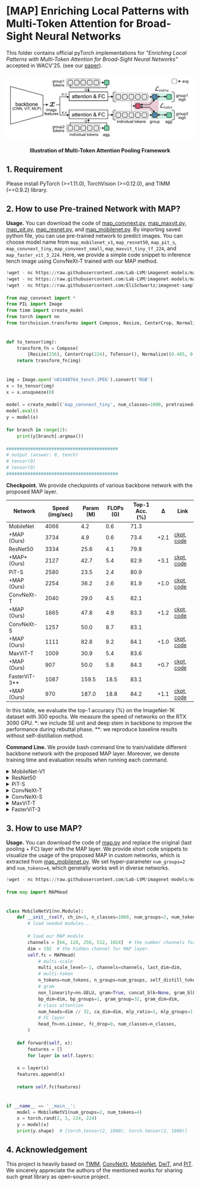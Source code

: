 # [MAP] Enriching Local Patterns with Multi-Token Attention for Broad-Sight Neural Networks

This folder contains official pyTorch implementations for *"Enriching Local Patterns with Multi-Token Attention for
Broad-Sight Neural Networks"* accepted in WACV'25. (see our [paper]()).



<p align="center">
    <img width="700px" src="img/framework.png"/>
    <br/>
  <h4 align="center">Illustration of Multi-Token Attention Pooling Framework</h4>
</p>

## 1. Requirement

Please install PyTorch (>=1.11.0), TorchVision (>=0.12.0), and TIMM (==0.9.2) library.

## 2. How to use Pre-trained Network with MAP?

**Usage.** You can download the code
of [map_convnext.py](models/map_convnext.py), [map_maxvit.py](models/map_maxvit.py), [map_pit.py](models/map_pit.py), [map_resnet.py](models/map_resnet.py),
and [map_mobilenet.py](models/map_mobilenet.py). By importing saved python file, you can use pre-trained network to
predict images. You can choose model name
from `map_mobilenet_v1`, `map_resnet50`, `map_pit_s`, `map_convnext_tiny`, `map_convnext_small`, `map_maxvit_tiny_tf_224`,
and `map_faster_vit_3_224`. Here, we provide a simple code snippet to inference tench image using ConvNeXt-T trained
with our MAP method.

```python
!wget - nc https://raw.githubusercontent.com/Lab-LVM/imagenet-models/main/MAP/models/map.py
!wget - nc https://raw.githubusercontent.com/Lab-LVM/imagenet-models/main/MAP/models/map_convnext.py
!wget - nc https://raw.githubusercontent.com/EliSchwartz/imagenet-sample-images/refs/heads/master/n01440764_tench.JPEG

from map_convnext import *
from PIL import Image
from timm import create_model
from torch import nn
from torchvision.transforms import Compose, Resize, CenterCrop, Normalize, ToTensor


def to_tensor(img):
    transform_fn = Compose(
        [Resize(256), CenterCrop(224), ToTensor(), Normalize((0.485, 0.456, 0.406), (0.229, 0.224, 0.225))])
    return transform_fn(img)


img = Image.open('n01440764_tench.JPEG').convert('RGB')
x = to_tensor(img)
x = x.unsqueeze(0)

model = create_model('map_convnext_tiny', num_classes=1000, pretrained=True)
model.eval()
y = model(x)

for branch in range(2):
    print(y[branch].argmax())

##########################################
# output (answer: 0, tench)
# tensor(0)
# tensor(0)
##########################################
```

**Checkpoint.** We provide checkpoints of various backbone network with the proposed MAP layer.

| Network       | Speed (img/sec) | Param (M) | FLOPs (G) | Top-1 Acc. (%) | Δ    | Link                                                                                                                                      |
|---------------|-----------------|-----------|-----------|----------------|------|-------------------------------------------------------------------------------------------------------------------------------------------|
| MobileNet     | 4066            | 4.2       | 0.6       | 71.3           |      |                                                                                                                                           |
| +MAP (Ours)   | 3734            | 4.9       | 0.6       | 73.4           | +2.1 | [ckpt](https://github.com/Lab-LVM/imagenet-models/releases/download/v0.0.1/map_mobilenet_v1.pth.tar), [code](models/map_mobilenet.py)     |
| ResNet50      | 3334            | 25.6      | 4.1       | 79.8           |      |                                                                                                                                           |
| +MAP* (Ours)  | 2127            | 42.7      | 5.4       | 82.9           | +3.1 | [ckpt](https://github.com/Lab-LVM/imagenet-models/releases/download/v0.0.1/map_resnet50.pth.tar), [code](models/map_resnet.py)            |
| PiT-S         | 2580            | 23.5      | 2.4       | 80.9           |      |                                                                                                                                           |
| +MAP (Ours)   | 2254            | 36.2      | 2.6       | 81.9           | +1.0 | [ckpt](https://github.com/Lab-LVM/imagenet-models/releases/download/v0.0.1/map_pit_s.pth.tar), [code](models/map_pit.py)                  |
| ConvNeXt-T    | 2040            | 29.0      | 4.5       | 82.1           |      |                                                                                                                                           |
| +MAP (Ours)   | 1665            | 47.8      | 4.9       | 83.3           | +1.2 | [ckpt](https://github.com/Lab-LVM/imagenet-models/releases/download/v0.0.1/map_convnext_tiny.pth.tar), [code](models/map_convnext.py)     |
| ConvNeXt-S    | 1257            | 50.0      | 8.7       | 83.1           |      |                                                                                                                                           |
| +MAP (Ours)   | 1111            | 82.8      | 9.2       | 84.1           | +1.0 | [ckpt](https://github.com/Lab-LVM/imagenet-models/releases/download/v0.0.1/map_convnext_small.pth.tar), [code](models/map_convnext.py)    |
| MaxViT-T      | 1009            | 30.9      | 5.4       | 83.6           |      |                                                                                                                                           |
| +MAP (Ours)   | 907             | 50.0      | 5.8       | 84.3           | +0.7 | [ckpt](https://github.com/Lab-LVM/imagenet-models/releases/download/v0.0.1/map_maxvit_tiny_tf_224.pth.tar), [code](models/map_maxvit.py)  |
| FasterViT-3** | 1087            | 159.5     | 18.5      | 83.1           |      |                                                                                                                                           |
| +MAP (Ours)   | 970             | 187.0     | 18.8      | 84.2           | +1.1 | [ckpt](https://github.com/Lab-LVM/imagenet-models/releases/download/v0.0.1/map_faster_vit_3_224.pth.tar), [code](models/map_fastervit.py) |

In this table, we evaluate the top-1 accuracy (%) on the ImageNet-1K dataset with 300 epochs. We measure the speed of
networks on the RTX 3090 GPU. *: we include SE unit and deep stem in backbone to improve the performance during rebuttal
phase. **: we reproduce baseline results without self-distillation method.

**Command Line.** We provide bash command line to train/validate different backbone network with the proposed MAP layer.
Moreover, we denote training time and evaluation results when running each command.



<details>
    <summary>MobileNet-V1</summary>


**Train Command Line.**

```bash
CUDA_VISIBLE_DEVICES=0,1, torchrun --nproc_per_node=2 --master_port=12345 train_with_script.py mobilenet_v1 -c 0,1 -m map_mobilenet_v1
```

**Validation Command Line.** Running this command line will result in: *Acc@1 73.430 (26.570) Acc@5 91.364 (8.636)*

```bash
hankyul@hankyul:~$ CUDA_VISIBLE_DEVICES=0, python validate.py imageNet --model map_mobilenet_v1 --pretrained --crop-pct 0.95

Validating in mixed precision with native PyTorch AMP.
Loaded state_dict from checkpoint '../output/result/map_mobilenet_v1.pth.tar'
Model map_mobilenet_v1 created, param count: 4879612
Data processing configuration for current model + dataset:
        input_size: (3, 224, 224)
        interpolation: bicubic
        mean: (0.485, 0.456, 0.406)
        std: (0.229, 0.224, 0.225)
        crop_pct: 0.95
        crop_mode: center
Test: [   0/196]  Time: 2.181s (2.181s,  117.40/s)  Loss:  0.5522 (0.5522)  Acc@1:  85.938 ( 85.938)  Acc@5:  97.266 ( 97.266)
Test: [  10/196]  Time: 0.031s (0.468s,  546.69/s)  Loss:  1.0576 (0.7478)  Acc@1:  78.125 ( 81.499)  Acc@5:  91.406 ( 94.922)
Test: [  20/196]  Time: 0.031s (0.435s,  588.22/s)  Loss:  0.8672 (0.7753)  Acc@1:  82.031 ( 80.748)  Acc@5:  91.406 ( 94.438)
Test: [  30/196]  Time: 0.031s (0.388s,  660.54/s)  Loss:  0.8032 (0.7351)  Acc@1:  78.906 ( 81.704)  Acc@5:  95.703 ( 94.645)
Test: [  40/196]  Time: 0.555s (0.398s,  643.40/s)  Loss:  0.8394 (0.8033)  Acc@1:  79.688 ( 79.449)  Acc@5:  94.922 ( 94.484)
Test: [  50/196]  Time: 0.031s (0.374s,  684.70/s)  Loss:  0.5137 (0.8053)  Acc@1:  88.672 ( 79.159)  Acc@5:  95.703 ( 94.669)
Test: [  60/196]  Time: 1.390s (0.394s,  650.34/s)  Loss:  1.0215 (0.8163)  Acc@1:  71.094 ( 78.855)  Acc@5:  93.359 ( 94.743)
Test: [  70/196]  Time: 0.031s (0.376s,  681.73/s)  Loss:  0.8979 (0.7989)  Acc@1:  76.172 ( 79.363)  Acc@5:  92.578 ( 94.883)
Test: [  80/196]  Time: 1.031s (0.383s,  668.91/s)  Loss:  1.4590 (0.8268)  Acc@1:  64.844 ( 78.834)  Acc@5:  89.062 ( 94.541)
Test: [  90/196]  Time: 0.032s (0.372s,  689.01/s)  Loss:  2.0449 (0.8793)  Acc@1:  48.828 ( 77.704)  Acc@5:  81.250 ( 93.879)
Test: [ 100/196]  Time: 1.321s (0.376s,  680.96/s)  Loss:  1.4414 (0.9332)  Acc@1:  60.547 ( 76.613)  Acc@5:  87.500 ( 93.232)
Test: [ 110/196]  Time: 0.031s (0.368s,  696.45/s)  Loss:  0.9023 (0.9504)  Acc@1:  76.953 ( 76.270)  Acc@5:  92.578 ( 93.014)
Test: [ 120/196]  Time: 0.525s (0.369s,  692.85/s)  Loss:  1.5664 (0.9697)  Acc@1:  64.844 ( 75.988)  Acc@5:  82.812 ( 92.691)
Test: [ 130/196]  Time: 0.031s (0.367s,  698.08/s)  Loss:  0.8574 (1.0029)  Acc@1:  76.172 ( 75.057)  Acc@5:  94.531 ( 92.357)
Test: [ 140/196]  Time: 0.217s (0.364s,  702.99/s)  Loss:  1.0977 (1.0188)  Acc@1:  71.484 ( 74.670)  Acc@5:  91.016 ( 92.160)
Test: [ 150/196]  Time: 0.031s (0.365s,  701.51/s)  Loss:  1.1875 (1.0396)  Acc@1:  74.219 ( 74.252)  Acc@5:  87.500 ( 91.828)
Test: [ 160/196]  Time: 0.091s (0.362s,  707.63/s)  Loss:  0.8408 (1.0530)  Acc@1:  79.688 ( 74.017)  Acc@5:  94.531 ( 91.627)
Test: [ 170/196]  Time: 0.032s (0.364s,  703.98/s)  Loss:  0.6958 (1.0715)  Acc@1:  82.812 ( 73.563)  Acc@5:  96.484 ( 91.422)
Test: [ 180/196]  Time: 0.031s (0.359s,  712.99/s)  Loss:  1.2354 (1.0867)  Acc@1:  66.797 ( 73.235)  Acc@5:  92.188 ( 91.203)
Test: [ 190/196]  Time: 0.031s (0.361s,  708.47/s)  Loss:  1.2754 (1.0837)  Acc@1:  67.188 ( 73.272)  Acc@5:  93.750 ( 91.296)
 * Acc@1 73.430 (26.570) Acc@5 91.364 (8.636)
--result
{
    "model": "map_mobilenet_v1",
    "top1": 73.43,
    "top1_err": 26.57,
    "top5": 91.364,
    "top5_err": 8.636,
    "param_count": 4.88,
    "img_size": 224,
    "cropt_pct": 0.95,
    "interpolation": "bicubic"
}
```

</details>



<details>
    <summary>ResNet50</summary>



**Train Command Line.**

```bash
CUDA_VISIBLE_DEVICES=0,1, torchrun --nproc_per_node=2 --master_port=12345 train_with_script.py resnet50 -c 0,1 -m map_resnet50
```

**Validation Command Line.** Running this command line will result in: *Acc@1 82.850 (17.150) Acc@5 95.946 (4.054)*

```bash
hankyul@hankyul:~$ CUDA_VISIBLE_DEVICES=0, python validate.py imageNet --model map_resnet50 --pretrained --crop-pct 0.95

Validating in mixed precision with native PyTorch AMP.
Loaded state_dict from checkpoint '../output/result/map_resnet50.pth.tar'
Model map_resnet50 created, param count: 42708288
Data processing configuration for current model + dataset:
        input_size: (3, 224, 224)
        interpolation: bicubic
        mean: (0.485, 0.456, 0.406)
        std: (0.229, 0.224, 0.225)
        crop_pct: 0.95
        crop_mode: center
Test: [   0/196]  Time: 2.147s (2.147s,  119.21/s)  Loss:  0.3633 (0.3633)  Acc@1:  93.359 ( 93.359)  Acc@5:  98.438 ( 98.438)
Test: [  10/196]  Time: 0.141s (0.497s,  515.53/s)  Loss:  0.7866 (0.5349)  Acc@1:  81.641 ( 87.322)  Acc@5:  96.094 ( 97.940)
Test: [  20/196]  Time: 0.140s (0.448s,  571.50/s)  Loss:  0.4805 (0.5474)  Acc@1:  92.188 ( 87.109)  Acc@5:  96.094 ( 97.489)
Test: [  30/196]  Time: 0.141s (0.401s,  638.08/s)  Loss:  0.6211 (0.5105)  Acc@1:  86.719 ( 88.281)  Acc@5:  95.703 ( 97.606)
Test: [  40/196]  Time: 0.402s (0.403s,  635.01/s)  Loss:  0.5420 (0.5530)  Acc@1:  89.453 ( 87.309)  Acc@5:  97.656 ( 97.513)
Test: [  50/196]  Time: 0.140s (0.383s,  668.81/s)  Loss:  0.3384 (0.5546)  Acc@1:  94.531 ( 87.217)  Acc@5:  98.047 ( 97.534)
Test: [  60/196]  Time: 1.115s (0.399s,  641.80/s)  Loss:  0.7329 (0.5745)  Acc@1:  82.812 ( 86.834)  Acc@5:  96.484 ( 97.496)
Test: [  70/196]  Time: 0.140s (0.384s,  666.24/s)  Loss:  0.5967 (0.5592)  Acc@1:  86.328 ( 87.181)  Acc@5:  98.438 ( 97.629)
Test: [  80/196]  Time: 0.692s (0.389s,  657.70/s)  Loss:  1.0684 (0.5800)  Acc@1:  74.609 ( 86.796)  Acc@5:  95.703 ( 97.454)
Test: [  90/196]  Time: 0.141s (0.380s,  673.61/s)  Loss:  1.4502 (0.6135)  Acc@1:  64.844 ( 85.955)  Acc@5:  91.406 ( 97.154)
Test: [ 100/196]  Time: 0.793s (0.382s,  670.41/s)  Loss:  0.9629 (0.6526)  Acc@1:  76.562 ( 85.044)  Acc@5:  92.578 ( 96.790)
Test: [ 110/196]  Time: 0.141s (0.376s,  680.75/s)  Loss:  0.5264 (0.6631)  Acc@1:  86.719 ( 84.783)  Acc@5:  97.656 ( 96.653)
Test: [ 120/196]  Time: 0.141s (0.377s,  678.49/s)  Loss:  0.9111 (0.6704)  Acc@1:  80.469 ( 84.740)  Acc@5:  93.359 ( 96.501)
Test: [ 130/196]  Time: 0.141s (0.377s,  679.82/s)  Loss:  0.4512 (0.6929)  Acc@1:  89.844 ( 84.041)  Acc@5:  98.438 ( 96.371)
Test: [ 140/196]  Time: 0.142s (0.374s,  684.15/s)  Loss:  0.6763 (0.7028)  Acc@1:  84.375 ( 83.818)  Acc@5:  96.875 ( 96.304)
Test: [ 150/196]  Time: 0.141s (0.374s,  683.60/s)  Loss:  0.6851 (0.7135)  Acc@1:  87.109 ( 83.589)  Acc@5:  95.703 ( 96.189)
Test: [ 160/196]  Time: 0.141s (0.372s,  688.16/s)  Loss:  0.4453 (0.7222)  Acc@1:  91.016 ( 83.424)  Acc@5:  97.266 ( 96.086)
Test: [ 170/196]  Time: 0.142s (0.373s,  686.19/s)  Loss:  0.4734 (0.7341)  Acc@1:  89.844 ( 83.135)  Acc@5:  98.828 ( 95.970)
Test: [ 180/196]  Time: 0.142s (0.370s,  691.11/s)  Loss:  0.9429 (0.7444)  Acc@1:  74.609 ( 82.856)  Acc@5:  96.094 ( 95.902)
Test: [ 190/196]  Time: 0.141s (0.370s,  691.18/s)  Loss:  0.9922 (0.7462)  Acc@1:  74.609 ( 82.782)  Acc@5:  96.484 ( 95.910)
 * Acc@1 82.850 (17.150) Acc@5 95.946 (4.054)
--result
{
    "model": "map_resnet50",
    "top1": 82.85,
    "top1_err": 17.15,
    "top5": 95.946,
    "top5_err": 4.054,
    "param_count": 42.71,
    "img_size": 224,
    "cropt_pct": 0.95,
    "interpolation": "bicubic"
}
```

</details>





<details>
    <summary>PiT-S</summary>



**Train Command Line.**

```bash
CUDA_VISIBLE_DEVICES=0,1, torchrun --nproc_per_node=2 --master_port=12345 train_with_script.py pit_s -c 0,1 -m map_pit_s
```

**Validation Command Line.** Running this command line will result in: *Acc@1 81.888 (18.112) Acc@5 95.810 (4.190)*

```bash
hankyul@hankyul:~$ CUDA_VISIBLE_DEVICES=0, python validate.py imageNet --model map_pit_s --pretrained --crop-pct 0.95

Validating in mixed precision with native PyTorch AMP.
Loaded state_dict from checkpoint '../output/result/map_pit_s.pth.tar'
Model map_pit_s created, param count: 36147424
Data processing configuration for current model + dataset:
        input_size: (3, 224, 224)                                                                 
        interpolation: bicubic
        mean: (0.485, 0.456, 0.406)
        std: (0.229, 0.224, 0.225)
        crop_pct: 0.95
        crop_mode: center
Test: [   0/196]  Time: 2.017s (2.017s,  126.91/s)  Loss:  0.6191 (0.6191)  Acc@1:  91.406 ( 91.406)  Acc@5:  98.438 ( 98.438)
Test: [  10/196]  Time: 0.073s (0.461s,  555.87/s)  Loss:  0.9756 (0.7690)  Acc@1:  80.469 ( 86.932)  Acc@5:  95.312 ( 97.230)
Test: [  20/196]  Time: 0.073s (0.432s,  592.55/s)  Loss:  0.7188 (0.7809)  Acc@1:  93.359 ( 86.514)  Acc@5:  95.703 ( 97.210)
Test: [  30/196]  Time: 0.073s (0.386s,  663.68/s)  Loss:  0.8765 (0.7546)  Acc@1:  85.547 ( 87.550)  Acc@5:  95.312 ( 97.303)
Test: [  40/196]  Time: 0.363s (0.392s,  653.07/s)  Loss:  0.8472 (0.7992)  Acc@1:  87.891 ( 86.423)  Acc@5:  97.266 ( 97.161)
Test: [  50/196]  Time: 0.073s (0.370s,  691.94/s)  Loss:  0.6313 (0.8056)  Acc@1:  92.188 ( 86.144)  Acc@5:  98.047 ( 97.273)
Test: [  60/196]  Time: 1.071s (0.389s,  658.59/s)  Loss:  0.9331 (0.8177)  Acc@1:  82.812 ( 85.873)  Acc@5:  96.094 ( 97.323)
Test: [  70/196]  Time: 0.073s (0.373s,  686.83/s)  Loss:  0.8252 (0.8034)  Acc@1:  84.766 ( 86.163)  Acc@5:  99.219 ( 97.464)
Test: [  80/196]  Time: 0.578s (0.379s,  675.00/s)  Loss:  1.2754 (0.8180)  Acc@1:  68.750 ( 85.745)  Acc@5:  94.141 ( 97.314)
Test: [  90/196]  Time: 0.073s (0.369s,  693.59/s)  Loss:  1.5830 (0.8485)  Acc@1:  62.109 ( 84.856)  Acc@5:  91.016 ( 96.978)
Test: [ 100/196]  Time: 0.701s (0.372s,  687.29/s)  Loss:  1.1084 (0.8816)  Acc@1:  76.953 ( 83.942)  Acc@5:  94.922 ( 96.670)
Test: [ 110/196]  Time: 0.073s (0.365s,  701.08/s)  Loss:  0.8379 (0.8912)  Acc@1:  83.594 ( 83.731)  Acc@5:  97.266 ( 96.586)
Test: [ 120/196]  Time: 0.073s (0.369s,  694.34/s)  Loss:  1.1680 (0.8976)  Acc@1:  76.562 ( 83.694)  Acc@5:  94.141 ( 96.459)
Test: [ 130/196]  Time: 0.073s (0.365s,  700.74/s)  Loss:  0.6709 (0.9176)  Acc@1:  88.281 ( 83.015)  Acc@5:  98.828 ( 96.311)
Test: [ 140/196]  Time: 0.073s (0.365s,  700.86/s)  Loss:  0.9141 (0.9267)  Acc@1:  85.156 ( 82.865)  Acc@5:  95.703 ( 96.207)
Test: [ 150/196]  Time: 0.073s (0.364s,  703.82/s)  Loss:  1.0039 (0.9382)  Acc@1:  82.422 ( 82.580)  Acc@5:  94.922 ( 96.070)
Test: [ 160/196]  Time: 0.074s (0.363s,  705.85/s)  Loss:  0.7676 (0.9470)  Acc@1:  89.844 ( 82.388)  Acc@5:  96.094 ( 95.926)
Test: [ 170/196]  Time: 0.074s (0.362s,  706.40/s)  Loss:  0.6899 (0.9570)  Acc@1:  87.891 ( 82.111)  Acc@5:  98.828 ( 95.836)
Test: [ 180/196]  Time: 0.073s (0.362s,  707.86/s)  Loss:  1.0742 (0.9658)  Acc@1:  76.562 ( 81.848)  Acc@5:  97.266 ( 95.755)
Test: [ 190/196]  Time: 0.073s (0.360s,  711.28/s)  Loss:  1.0967 (0.9649)  Acc@1:  75.391 ( 81.802)  Acc@5:  98.047 ( 95.783)
 * Acc@1 81.888 (18.112) Acc@5 95.810 (4.190)
--result
{
    "model": "map_pit_s",
    "top1": 81.888,
    "top1_err": 18.112,
    "top5": 95.81,
    "top5_err": 4.19,
    "param_count": 36.15,
    "img_size": 224,
    "cropt_pct": 0.95,
    "interpolation": "bicubic"
}
```

</details>



<details>
    <summary>ConvNeXt-T</summary>



**Train Command Line.**

```bash
CUDA_VISIBLE_DEVICES=0,1, torchrun --nproc_per_node=2 --master_port=12345 train_with_script.py convnext_tiny -c 0,1 -m map_convnext_tiny
```

**Validation Command Line.** Running this command line will result in: *Acc@1 83.166 (16.834) Acc@5 96.272 (3.728)*.
This result is slightly different than original table. This is because we save a checkpoint at the last epoch. We
apologize for providing a checkpoint saved at the last epoch, not best epoch.

```bash
hankyul@hankyul:~$ CUDA_VISIBLE_DEVICES=0, python validate.py imageNet --model map_convnext_tiny --pretrained --crop-pct 0.875

Validating in mixed precision with native PyTorch AMP.                                                       
Loaded state_dict from checkpoint '../output/result/map_convnext_tiny.pth.tar'
Model map_convnext_tiny created, param count: 47833760            
Data processing configuration for current model + dataset:                                      
        input_size: (3, 224, 224)                                                  
        interpolation: bicubic                                                        
        mean: (0.485, 0.456, 0.406)                                                            
        std: (0.229, 0.224, 0.225)                                               
        crop_pct: 0.875                                                             
        crop_mode: center                                                         
Test: [   0/196]  Time: 2.565s (2.565s,   99.81/s)  Loss:  0.4282 (0.4282)  Acc@1:  92.969 ( 92.969)  Acc@5:  98.047 ( 98.047)                                                             
Test: [  10/196]  Time: 0.158s (0.544s,  470.83/s)  Loss:  0.7935 (0.5830)  Acc@1:  80.859 ( 87.500)  Acc@5:  96.875 ( 98.011)                                                             
Test: [  20/196]  Time: 0.158s (0.474s,  540.13/s)  Loss:  0.4712 (0.5862)  Acc@1:  92.578 ( 87.370)  Acc@5:  97.656 ( 97.805)                                                             
Test: [  30/196]  Time: 0.158s (0.422s,  607.18/s)  Loss:  0.6553 (0.5506)  Acc@1:  86.719 ( 88.521)  Acc@5:  97.266 ( 97.946)                                                             
Test: [  40/196]  Time: 0.158s (0.412s,  621.84/s)  Loss:  0.5591 (0.5937)  Acc@1:  88.672 ( 87.443)  Acc@5:  98.047 ( 97.723)                                                             
Test: [  50/196]  Time: 0.158s (0.391s,  654.33/s)  Loss:  0.4050 (0.5972)  Acc@1:  92.969 ( 87.240)  Acc@5:  98.047 ( 97.741)                                                             
Test: [  60/196]  Time: 0.943s (0.407s,  628.50/s)  Loss:  0.7285 (0.6144)  Acc@1:  82.812 ( 86.808)  Acc@5:  96.875 ( 97.733)                                                             
Test: [  70/196]  Time: 0.158s (0.392s,  652.42/s)  Loss:  0.6626 (0.6009)  Acc@1:  84.375 ( 87.082)  Acc@5:  98.047 ( 97.838)                                                             
Test: [  80/196]  Time: 0.578s (0.397s,  644.21/s)  Loss:  1.0674 (0.6206)  Acc@1:  72.266 ( 86.661)  Acc@5:  95.312 ( 97.666)                                                             
Test: [  90/196]  Time: 0.158s (0.389s,  658.93/s)  Loss:  1.4648 (0.6512)  Acc@1:  65.625 ( 85.869)  Acc@5:  92.188 ( 97.399)                                                             
Test: [ 100/196]  Time: 0.778s (0.390s,  655.78/s)  Loss:  0.8628 (0.6884)  Acc@1:  78.516 ( 85.025)  Acc@5:  96.484 ( 97.084)                                                             
Test: [ 110/196]  Time: 0.158s (0.384s,  666.59/s)  Loss:  0.6924 (0.7007)  Acc@1:  87.109 ( 84.783)  Acc@5:  98.047 ( 96.970)                                                             
Test: [ 120/196]  Time: 0.158s (0.386s,  663.78/s)  Loss:  0.9434 (0.7065)  Acc@1:  80.859 ( 84.772)  Acc@5:  93.750 ( 96.843)                                                             
Test: [ 130/196]  Time: 0.158s (0.384s,  667.50/s)  Loss:  0.4998 (0.7252)  Acc@1:  89.062 ( 84.247)  Acc@5:  97.656 ( 96.642)                                                             
Test: [ 140/196]  Time: 0.159s (0.382s,  670.28/s)  Loss:  0.7427 (0.7355)  Acc@1:  84.766 ( 84.031)  Acc@5:  96.484 ( 96.562)                                                             
Test: [ 150/196]  Time: 0.159s (0.381s,  671.68/s)  Loss:  0.7056 (0.7445)  Acc@1:  86.719 ( 83.824)  Acc@5:  96.094 ( 96.456)                                                             
Test: [ 160/196]  Time: 0.159s (0.379s,  675.61/s)  Loss:  0.5107 (0.7516)  Acc@1:  89.844 ( 83.645)  Acc@5:  98.047 ( 96.378)                                                             
Test: [ 170/196]  Time: 0.158s (0.380s,  674.32/s)  Loss:  0.4509 (0.7618)  Acc@1:  91.016 ( 83.386)  Acc@5:  98.047 ( 96.281)                                                             
Test: [ 180/196]  Time: 0.159s (0.378s,  678.05/s)  Loss:  1.0498 (0.7705)  Acc@1:  76.562 ( 83.143)  Acc@5:  94.922 ( 96.228)                                                             
Test: [ 190/196]  Time: 0.159s (0.377s,  678.77/s)  Loss:  1.1494 (0.7721)  Acc@1:  74.219 ( 83.113)  Acc@5:  97.656 ( 96.249)                                                              
* Acc@1 83.166 (16.834) Acc@5 96.272 (3.728)                                                                 
--result                                                                        
{                                                                                    
"model": "map_convnext_tiny",                                                        
"top1": 83.166,                                                                 
"top1_err": 16.834,                                                                
"top5": 96.272,                                                                   
"top5_err": 3.728,                                                              
"param_count": 47.83,                                                             
"img_size": 224,                                                               
"cropt_pct": 0.875,                                                             
"interpolation": "bicubic"                                                             
}
```

</details>



<details>
    <summary>ConvNeXt-S</summary>



**Train Command Line.**

```bash
CUDA_VISIBLE_DEVICES=0,1, torchrun --nproc_per_node=2 --master_port=12345 train_with_script.py convnext_small -c 0,1 -m map_convnext_small
```

**Validation Command Line.** Running this command line will result in: *Acc@1 84.050 (15.950) Acc@5 96.668 (3.332)*

```bash
hankyul@hankyul:~$ CUDA_VISIBLE_DEVICES=0, python validate.py imageNet --model map_convnext_small --pretrained --crop-pct 0.875

Validating in mixed precision with native PyTorch AMP.
Loaded state_dict from checkpoint '../output/result/map_convnext_small.pth.tar'
Model map_convnext_small created, param count: 82837664
Data processing configuration for current model + dataset:                                     
        input_size: (3, 224, 224) 
        interpolation: bicubic
        mean: (0.485, 0.456, 0.406)
        std: (0.229, 0.224, 0.225)
        crop_pct: 0.875
        crop_mode: center
Test: [   0/196]  Time: 2.264s (2.264s,  113.07/s)  Loss:  0.4075 (0.4075)  Acc@1:  93.359 ( 93.359)  Acc@5:  98.438 ( 98.438)
Test: [  10/196]  Time: 0.230s (0.540s,  474.22/s)  Loss:  0.7920 (0.5697)  Acc@1:  82.812 ( 87.891)  Acc@5:  96.875 ( 98.082)
Test: [  20/196]  Time: 0.230s (0.467s,  548.75/s)  Loss:  0.4526 (0.5734)  Acc@1:  93.750 ( 88.114)  Acc@5:  97.266 ( 97.991)
Test: [  30/196]  Time: 0.231s (0.422s,  606.36/s)  Loss:  0.6523 (0.5364)  Acc@1:  88.672 ( 89.226)  Acc@5:  96.484 ( 98.059)
Test: [  40/196]  Time: 0.291s (0.411s,  622.15/s)  Loss:  0.4976 (0.5718)  Acc@1:  90.234 ( 88.310)  Acc@5:  98.047 ( 97.828)
Test: [  50/196]  Time: 0.231s (0.395s,  648.16/s)  Loss:  0.3381 (0.5730)  Acc@1:  94.922 ( 88.105)  Acc@5:  98.438 ( 97.871)
Test: [  60/196]  Time: 0.978s (0.408s,  627.74/s)  Loss:  0.7495 (0.5932)  Acc@1:  83.594 ( 87.699)  Acc@5:  97.266 ( 97.778)
Test: [  70/196]  Time: 0.231s (0.395s,  647.31/s)  Loss:  0.6494 (0.5802)  Acc@1:  85.156 ( 87.935)  Acc@5:  98.828 ( 97.926)
Test: [  80/196]  Time: 0.555s (0.397s,  644.14/s)  Loss:  0.9727 (0.5967)  Acc@1:  76.172 ( 87.543)  Acc@5:  95.703 ( 97.786)
Test: [  90/196]  Time: 0.231s (0.390s,  656.40/s)  Loss:  1.3926 (0.6252)  Acc@1:  68.750 ( 86.766)  Acc@5:  93.750 ( 97.558)
Test: [ 100/196]  Time: 0.685s (0.390s,  655.76/s)  Loss:  0.8296 (0.6594)  Acc@1:  80.859 ( 85.930)  Acc@5:  97.656 ( 97.331)
Test: [ 110/196]  Time: 0.231s (0.386s,  662.90/s)  Loss:  0.6191 (0.6713)  Acc@1:  86.719 ( 85.684)  Acc@5:  98.438 ( 97.213)
Test: [ 120/196]  Time: 0.231s (0.387s,  660.84/s)  Loss:  0.9072 (0.6742)  Acc@1:  80.078 ( 85.702)  Acc@5:  93.750 ( 97.111)
Test: [ 130/196]  Time: 0.231s (0.385s,  664.90/s)  Loss:  0.4678 (0.6933)  Acc@1:  89.844 ( 85.115)  Acc@5:  98.828 ( 96.979)
Test: [ 140/196]  Time: 0.231s (0.383s,  667.56/s)  Loss:  0.6221 (0.6996)  Acc@1:  86.719 ( 84.973)  Acc@5:  98.047 ( 96.914)
Test: [ 150/196]  Time: 0.231s (0.383s,  669.22/s)  Loss:  0.6587 (0.7083)  Acc@1:  86.719 ( 84.766)  Acc@5:  96.094 ( 96.828)
Test: [ 160/196]  Time: 0.233s (0.381s,  671.87/s)  Loss:  0.4668 (0.7163)  Acc@1:  90.234 ( 84.564)  Acc@5:  98.047 ( 96.749)
Test: [ 170/196]  Time: 0.232s (0.381s,  672.21/s)  Loss:  0.4465 (0.7258)  Acc@1:  91.016 ( 84.313)  Acc@5:  98.828 ( 96.660)
Test: [ 180/196]  Time: 0.232s (0.379s,  675.06/s)  Loss:  1.0576 (0.7355)  Acc@1:  73.438 ( 84.004)  Acc@5:  93.750 ( 96.625)
Test: [ 190/196]  Time: 0.232s (0.378s,  677.29/s)  Loss:  1.0264 (0.7365)  Acc@1:  76.562 ( 83.976)  Acc@5:  97.266 ( 96.632)
 * Acc@1 84.050 (15.950) Acc@5 96.668 (3.332)
--result
{
    "model": "map_convnext_small",
    "top1": 84.05,
    "top1_err": 15.95,
    "top5": 96.668,
    "top5_err": 3.332,
    "param_count": 82.84,
    "img_size": 224,
    "cropt_pct": 0.875,
    "interpolation": "bicubic"
}
```

</details>



<details>
    <summary>MaxViT-T</summary>



**Train Command Line.**

```bash
CUDA_VISIBLE_DEVICES=0,1, torchrun --nproc_per_node=2 --master_port=12345 train_with_script.py maxvit_tiny -c 0,1 -m map_maxvit_tiny_tf_224
```

**Validation Command Line.** Running this command line will result in: **

```bash
hankyul@hankyul:~$ CUDA_VISIBLE_DEVICES=0, python validate.py imageNet --model map_maxvit_tiny_tf_224 --pretrained --crop-pct 0.95

Validating in mixed precision with native PyTorch AMP.
Loaded state_dict from checkpoint '../output/result/map_maxvit_tiny_tf_224.pth.tar'
Model map_maxvit_tiny_tf_224 created, param count: 49958408
Data processing configuration for current model + dataset:
        input_size: (3, 224, 224)
        interpolation: bicubic
        mean: (0.485, 0.456, 0.406)
        std: (0.229, 0.224, 0.225)
        crop_pct: 0.95
        crop_mode: center
Test: [   0/196]  Time: 2.253s (2.253s,  113.63/s)  Loss:  0.8086 (0.8086)  Acc@1:  90.625 ( 90.625)  Acc@5:  98.047 ( 98.047)
Test: [  10/196]  Time: 0.287s (0.550s,  465.83/s)  Loss:  0.8350 (0.6176)  Acc@1:  80.469 ( 88.068)  Acc@5:  97.656 ( 98.295)
Test: [  20/196]  Time: 0.288s (0.458s,  559.24/s)  Loss:  0.4626 (0.5995)  Acc@1:  92.578 ( 88.467)  Acc@5:  97.266 ( 98.028)
Test: [  30/196]  Time: 0.287s (0.416s,  614.97/s)  Loss:  0.6895 (0.5658)  Acc@1:  87.891 ( 89.630)  Acc@5:  96.875 ( 98.122)
Test: [  40/196]  Time: 0.524s (0.406s,  631.04/s)  Loss:  0.5874 (0.6066)  Acc@1:  89.453 ( 88.586)  Acc@5:  97.656 ( 97.885)
Test: [  50/196]  Time: 0.289s (0.391s,  654.13/s)  Loss:  0.3916 (0.6071)  Acc@1:  94.531 ( 88.457)  Acc@5:  98.047 ( 97.924)
Test: [  60/196]  Time: 0.789s (0.401s,  638.02/s)  Loss:  0.7275 (0.6234)  Acc@1:  83.984 ( 88.006)  Acc@5:  96.094 ( 97.919)
Test: [  70/196]  Time: 0.288s (0.391s,  655.07/s)  Loss:  0.6660 (0.6093)  Acc@1:  87.109 ( 88.210)  Acc@5:  99.219 ( 98.041)
Test: [  80/196]  Time: 0.488s (0.391s,  654.53/s)  Loss:  1.0234 (0.6301)  Acc@1:  76.562 ( 87.780)  Acc@5:  95.703 ( 97.868)
Test: [  90/196]  Time: 0.289s (0.385s,  664.35/s)  Loss:  1.4121 (0.6555)  Acc@1:  65.234 ( 87.036)  Acc@5:  94.141 ( 97.678)
Test: [ 100/196]  Time: 0.626s (0.384s,  666.76/s)  Loss:  0.8306 (0.6882)  Acc@1:  78.906 ( 86.193)  Acc@5:  96.875 ( 97.428)
Test: [ 110/196]  Time: 0.290s (0.380s,  673.58/s)  Loss:  0.6528 (0.6982)  Acc@1:  86.719 ( 85.976)  Acc@5:  98.047 ( 97.347)
Test: [ 120/196]  Time: 0.384s (0.377s,  678.29/s)  Loss:  0.9229 (0.7006)  Acc@1:  80.859 ( 85.999)  Acc@5:  94.922 ( 97.266)
Test: [ 130/196]  Time: 0.290s (0.377s,  679.07/s)  Loss:  0.5000 (0.7192)  Acc@1:  90.625 ( 85.410)  Acc@5:  98.828 ( 97.137)
Test: [ 140/196]  Time: 0.290s (0.376s,  680.11/s)  Loss:  0.6929 (0.7266)  Acc@1:  86.328 ( 85.275)  Acc@5:  97.656 ( 97.094)
Test: [ 150/196]  Time: 0.290s (0.375s,  683.32/s)  Loss:  0.7080 (0.7342)  Acc@1:  87.109 ( 85.079)  Acc@5:  96.484 ( 97.038)
Test: [ 160/196]  Time: 0.290s (0.374s,  684.25/s)  Loss:  0.4592 (0.7419)  Acc@1:  92.188 ( 84.933)  Acc@5:  98.047 ( 96.941)
Test: [ 170/196]  Time: 0.291s (0.373s,  686.52/s)  Loss:  0.4602 (0.7520)  Acc@1:  92.188 ( 84.651)  Acc@5:  98.438 ( 96.889)
Test: [ 180/196]  Time: 0.292s (0.371s,  689.68/s)  Loss:  0.9453 (0.7631)  Acc@1:  78.906 ( 84.373)  Acc@5:  96.875 ( 96.847)
Test: [ 190/196]  Time: 0.291s (0.370s,  691.34/s)  Loss:  1.1465 (0.7688)  Acc@1:  74.219 ( 84.281)  Acc@5:  98.828 ( 96.853)
 * Acc@1 84.348 (15.652) Acc@5 96.876 (3.124)
--result
{
    "model": "map_maxvit_tiny_tf_224",
    "top1": 84.348,
    "top1_err": 15.652,
    "top5": 96.876,
    "top5_err": 3.124,
    "param_count": 49.96,
    "img_size": 224,
    "cropt_pct": 0.95,
    "interpolation": "bicubic"
}
```

</details>



<details>
    <summary>FasterViT-3</summary>



**Train Command Line.**

```bash
CUDA_VISIBLE_DEVICES=0,1, torchrun --nproc_per_node=2 --master_port=12345 train_with_script.py faster_vit_3 -c 0,1 -m map_faster_vit_3_224
```

**Validation Command Line.** Running this command line will result in: *Acc@1 84.140 (15.860) Acc@5 96.652 (3.348)*

```bash
hankyul@hankyul:~$ CUDA_VISIBLE_DEVICES=0, python validate.py imageNet --model map_faster_vit_3_224 --pretrained --crop-pct 0.95

Validating in mixed precision with native PyTorch AMP.
/usr/local/lib/python3.10/dist-packages/torch/functional.py:504: UserWarning: torch.meshgrid: in an upcoming release, it will be required to pass the indexing argument. (Triggered internally at ../aten/src/ATen/native/TensorShape.cpp:3526.)
  return _VF.meshgrid(tensors, **kwargs)  # type: ignore[attr-defined]
Loaded state_dict from checkpoint '../output/result/map_faster_vit_3_224.pth.tar'
Model map_faster_vit_3_224 created, param count: 187338000
Data processing configuration for current model + dataset:
        input_size: (3, 224, 224)
        interpolation: bicubic
        mean: (0.485, 0.456, 0.406)                                            
        std: (0.229, 0.224, 0.225)
        crop_pct: 0.95
        crop_mode: center
Test: [   0/196]  Time: 2.252s (2.252s,  113.66/s)  Loss:  0.5791 (0.5791)  Acc@1:  91.797 ( 91.797)  Acc@5:  98.047 ( 98.047)
Test: [  10/196]  Time: 0.287s (0.550s,  465.58/s)  Loss:  1.0273 (0.7488)  Acc@1:  80.859 ( 87.713)  Acc@5:  95.703 ( 97.834)
Test: [  20/196]  Time: 0.288s (0.463s,  553.34/s)  Loss:  0.6113 (0.7496)  Acc@1:  92.969 ( 87.723)  Acc@5:  96.875 ( 97.675)
Test: [  30/196]  Time: 0.289s (0.423s,  605.89/s)  Loss:  0.8291 (0.7121)  Acc@1:  87.500 ( 88.886)  Acc@5:  97.656 ( 97.921)
Test: [  40/196]  Time: 0.310s (0.405s,  632.57/s)  Loss:  0.7812 (0.7524)  Acc@1:  87.891 ( 87.910)  Acc@5:  97.656 ( 97.713)
Test: [  50/196]  Time: 0.287s (0.390s,  655.83/s)  Loss:  0.5962 (0.7538)  Acc@1:  94.531 ( 87.914)  Acc@5:  97.266 ( 97.756)
Test: [  60/196]  Time: 0.765s (0.401s,  639.12/s)  Loss:  0.9165 (0.7662)  Acc@1:  82.812 ( 87.487)  Acc@5:  96.094 ( 97.765)
Test: [  70/196]  Time: 0.289s (0.390s,  657.16/s)  Loss:  0.8433 (0.7511)  Acc@1:  86.328 ( 87.726)  Acc@5:  99.219 ( 97.942)
Test: [  80/196]  Time: 0.465s (0.389s,  657.38/s)  Loss:  1.2168 (0.7664)  Acc@1:  73.828 ( 87.375)  Acc@5:  95.312 ( 97.825)
Test: [  90/196]  Time: 0.289s (0.384s,  666.84/s)  Loss:  1.5352 (0.7934)  Acc@1:  67.969 ( 86.749)  Acc@5:  91.797 ( 97.536)
Test: [ 100/196]  Time: 0.631s (0.383s,  669.13/s)  Loss:  0.9883 (0.8241)  Acc@1:  79.297 ( 85.957)  Acc@5:  97.266 ( 97.297)
Test: [ 110/196]  Time: 0.290s (0.379s,  675.91/s)  Loss:  0.7856 (0.8344)  Acc@1:  89.062 ( 85.702)  Acc@5:  98.047 ( 97.213)
Test: [ 120/196]  Time: 0.290s (0.378s,  676.89/s)  Loss:  1.1211 (0.8372)  Acc@1:  78.516 ( 85.676)  Acc@5:  94.531 ( 97.130)
Test: [ 130/196]  Time: 0.289s (0.379s,  675.90/s)  Loss:  0.6089 (0.8547)  Acc@1:  90.234 ( 85.147)  Acc@5:  98.438 ( 96.994)
Test: [ 140/196]  Time: 0.290s (0.378s,  676.70/s)  Loss:  0.8213 (0.8596)  Acc@1:  86.328 ( 85.084)  Acc@5:  97.266 ( 96.933)
Test: [ 150/196]  Time: 0.292s (0.376s,  680.71/s)  Loss:  0.8613 (0.8699)  Acc@1:  86.328 ( 84.838)  Acc@5:  96.484 ( 96.826)
Test: [ 160/196]  Time: 0.291s (0.375s,  681.93/s)  Loss:  0.6108 (0.8773)  Acc@1:  90.625 ( 84.659)  Acc@5:  98.438 ( 96.749)
Test: [ 170/196]  Time: 0.292s (0.374s,  683.95/s)  Loss:  0.6099 (0.8883)  Acc@1:  92.188 ( 84.354)  Acc@5:  98.828 ( 96.679)
Test: [ 180/196]  Time: 0.291s (0.372s,  687.43/s)  Loss:  1.2012 (0.8974)  Acc@1:  78.906 ( 84.155)  Acc@5:  94.531 ( 96.614)
Test: [ 190/196]  Time: 0.291s (0.372s,  689.01/s)  Loss:  1.2158 (0.8989)  Acc@1:  73.438 ( 84.089)  Acc@5:  97.266 ( 96.619)
 * Acc@1 84.140 (15.860) Acc@5 96.652 (3.348)
--result
{
    "model": "map_faster_vit_3_224",
    "top1": 84.14,
    "top1_err": 15.86,
    "top5": 96.652,
    "top5_err": 3.348,
    "param_count": 187.34,
    "img_size": 224,
    "cropt_pct": 0.95,
    "interpolation": "bicubic"
}
```

</details>

## 3. How to use MAP?

**Usage.** You can download the code of [map.py](models/map.py) and replace the original (last pooling + FC) layer with
the MAP layer. We provide short code snippets to visualize the usage of the proposed MAP in custom networks, which is
extracted from [map_mobilenet.py](models/map_mobilenet.py). We set hyper-parameter `num_groups=2` and `num_tokens=4`,
which generally works well in diverse networks.

```python
!wget - nc https://raw.githubusercontent.com/Lab-LVM/imagenet-models/main/MAP/models/map.py

from map import MAPHead


class MobileNetV1(nn.Module):
    def __init__(self, ch_in=3, n_classes=1000, num_groups=2, num_tokens=4):
        # load needed modules...

        # load our MAP module
        channels = [64, 128, 256, 512, 1024]  # the number channels for 5 stage features maps
        dim = 192  # the hidden channel for MAP layer.
        self.fc = MAPHead(
            # multi-scale
            multi_scale_level=-1, channels=channels, last_dim=dim,
            # multi-token
            n_tokens=num_tokens, n_groups=num_groups, self_distill_token=False,
            # gram
            non_linearity=nn.GELU, gram=True, concat_blk=None, gram_blk=nn.Identity,
            bp_dim=dim, bp_groups=1, gram_group=32, gram_dim=dim,
            # class attention
            num_heads=dim // 32, ca_dim=dim, mlp_ratio=1, mlp_groups=1, interactive=True,
            # FC layer
            head_fn=nn.Linear, fc_drop=0, num_classes=n_classes,
        )

    def forward(self, x):
        features = []
        for layer in self.layers:

    x = layer(x)
    features.append(x)

    return self.fc(features)


if __name__ == '__main__':
    model = MobileNetV1(num_groups=2, num_tokens=4)
    x = torch.rand(2, 3, 224, 224)
    y = model(x)
    print(y.shape)  # [torch.tensor(2, 1000), torch.tensor(2, 1000)]
```

## 4. Acknowledgement

This project is heavily based
on [TIMM](https://github.com/huggingface/pytorch-image-models), [ConvNeXt](https://github.com/facebookresearch/ConvNeXt), [MobileNet](https://github.com/tensorflow/models/blob/master/research/slim/nets/mobilenet_v1.md), [DeiT](https://github.com/facebookresearch/deit),
and [PiT](https://github.com/naver-ai/pit). We sincerely appreciate the authors of the mentioned works for sharing such
great library as open-source project.
